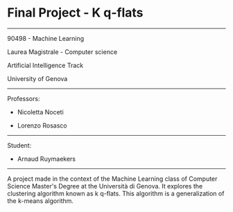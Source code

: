 # Final Project - K q-flats

---

90498 - Machine Learning

Laurea Magistrale - Computer science

Artificial Intelligence Track

University of Genova

---

Professors:

- Nicoletta Noceti

- Lorenzo Rosasco

---

Student:

- Arnaud Ruymaekers

---

A project made in the context of the Machine Learning class of Computer Science Master's Degree at the Università di Genova.
It explores the clustering algorithm known as k q-flats. This algorithm is a generalization of the k-means algorithm.
